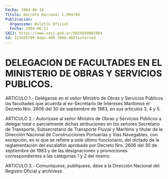 ```yaml
---
Fecha: 1984-06-18
Título: Decreto Nacional 1.904/84
Publicación:
  Organismo: Boletín Oficial
  Fecha: 1984-06-21
SAIJ: https://www.saij.gob.ar/DN19840001904
Id: 123456789-0abc-409-1000-4891soterced
---
```

# DELEGACION DE FACULTADES EN EL MINISTERIO DE OBRAS Y SERVICIOS PUBLICOS.

<a id="1"></a>
ARTICULO  1.-  Deléganse  en el señor Ministro de Obras y Servicios Públicos las facultades que  acuerda  al ex-Secretario de Intereses Marítimos el Decreto Nro. 2606 del 30 de  septiembre  de  1983,  en sus artículos 3, 4 y 5.

<a id="2"></a>
ARTICULO  2.-  Autorízase  al  señor  Ministro de Obras y Servicios Públicos a delegar total o parcialmente  dichas atribuciones en los señores  Secretario  de  Transporte,  Subsecretario  de  Transporte Fluvial  y  Marítimo  y  titular  de  la  Dirección    Nacional  de Construcciones Portuarias y Vías Navegables, con excepción,  en  lo que  se  refiere  a  este  último  funcionario,  del  dictado de la reglamentación del escalafón aprobado por Decreto Nro.  2606 del 30 de  septiembre  de  1983  y  de  las  designaciones  y  promociones correspondientes a las categorías 1 y 2 del mismo.

<a id="3"></a>
ARTICULO  3.- Comuníquese, publíquese, dése a la Dirección Nacional del Registro Oficial y archívese.